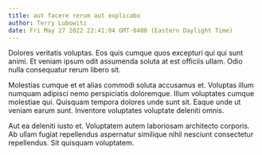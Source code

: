 ```yaml
---
title: aut facere rerum aut explicabo
author: Terry Lubowitz
date: Fri May 27 2022 22:41:04 GMT-0400 (Eastern Daylight Time)
---
```

Dolores veritatis voluptas. Eos quis cumque quos excepturi qui qui sunt animi. Et veniam ipsum odit assumenda soluta at est officiis ullam. Odio nulla consequatur rerum libero sit.

 Molestias cumque et et alias commodi soluta accusamus et. Voluptas illum numquam adipisci nemo perspiciatis doloremque. Illum voluptates cumque molestiae qui. Quisquam tempora dolores unde sunt sit. Eaque unde ut veniam earum sunt. Inventore voluptates voluptate deleniti omnis.

 Aut ea deleniti iusto et. Voluptatem autem laboriosam architecto corporis. Ab ullam fugiat repellendus aspernatur similique nihil nesciunt consectetur repellendus. Sit quisquam voluptatem.